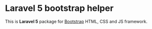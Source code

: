 # Laravel 5 bootstrap helper

This is **Laravel 5** package for [Bootstrap](http://getbootstrap.com/) HTML, CSS and JS framework.